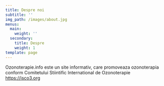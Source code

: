 ```yaml
---
title: Despre noi
subtitle: ''
img_path: /images/about.jpg
menus:
  main:
    weight: ''
  secondary:
    title: Despre
    weight: 1
template: page
---
```

Ozonoterapie.info este un site informativ, care promoveaza ozonoterapia conform Comitetului Stiintific International de Ozonoterapie <https://isco3.org>
